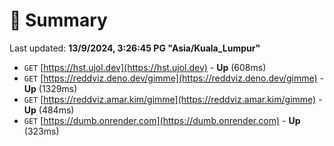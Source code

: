 # 📖 Summary
Last updated: **13/9/2024, 3:26:45 PG "Asia/Kuala_Lumpur"**

- `GET` [https://hst.ujol.dev](https://hst.ujol.dev) - **Up** (608ms)
- `GET` [https://reddviz.deno.dev/gimme](https://reddviz.deno.dev/gimme) - **Up** (1329ms)
- `GET` [https://reddviz.amar.kim/gimme](https://reddviz.amar.kim/gimme) - **Up** (484ms)
- `GET` [https://dumb.onrender.com](https://dumb.onrender.com) - **Up** (323ms)
